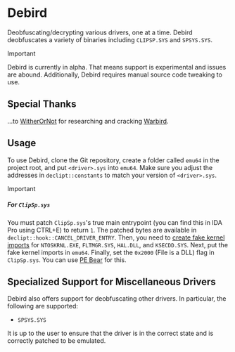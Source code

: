 # Debird
Deobfuscating/decrypting various drivers, one at a time.
Debird deobfuscates a variety of binaries including `CLIPSP.SYS` and `SPSYS.SYS`.
> [!IMPORTANT]
> Debird is currently in alpha. That means support is experimental and issues are abound.
> Additionally, Debird requires manual source code tweaking to use.

## Special Thanks
…to [WitherOrNot](https://github.com/WitherOrNot) for researching and cracking [Warbird](https://github.com/WitherOrNot/warbird-docs/tree/main).

## Usage
To use Debird, clone the Git repository, create a folder called `emu64` in the project root, and put `<driver>.sys` into `emu64`. Make sure you adjust the addresses in `declipt::constants` to match your version of `<driver>.sys`.

> [!IMPORTANT]
> ##### For `ClipSp.sys`
> You must patch `ClipSp.sys`'s true main entrypoint (you can find this in IDA Pro using CTRL+E) to return `1`. The patched bytes are available in `declipt::hook::CANCEL_DRIVER_ENTRY`. Then, you need to [create fake kernel imports](https://x64dbg.com/blog/2017/06/08/kernel-driver-unpacking.html#faking-the-kernel-imports) for `NTOSKRNL.EXE`, `FLTMGR.SYS`, `HAL.DLL`, and `KSECDD.SYS`. Next, put the fake kernel imports in `emu64`. Finally, set the `0x2000` (File is a DLL) flag in `ClipSp.sys`. You can use [PE Bear](https://github.com/hasherezade/pe-bear) for this.

## Specialized Support for Miscellaneous Drivers
Debird also offers support for deobfuscating other drivers. In particular, the following are supported:
- `SPSYS.SYS`

It is up to the user to ensure that the driver is in the correct state and is correctly patched to be emulated.
